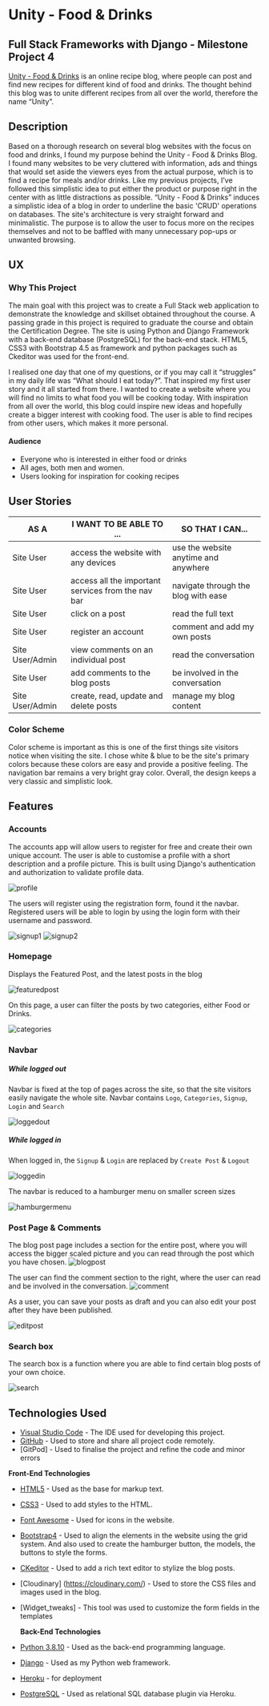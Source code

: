 # Unity - Food & Drinks

## Full Stack Frameworks with Django - Milestone Project 4

[Unity - Food & Drinks](https://unity-food-blog.herokuapp.com/) is an online recipe blog, where people can post and find new recipes for different kind of food and drinks. The thought behind this blog was to unite different recipes from all over the world, therefore the name “Unity”. 

## Description
Based on a thorough research on several blog websites with the focus on food and drinks, I found my purpose behind the Unity - Food & Drinks Blog. I found many websites to be very cluttered with information, ads and things that would set aside the viewers eyes from the actual purpose, which is to find a recipe for meals and/or drinks. Like my previous projects, I’ve followed this simplistic idea to put either the product or purpose right in the center with as little distractions as possible. “Unity - Food & Drinks” induces a simplistic idea of a blog in order to underline the basic 'CRUD' operations on databases. 
The site's architecture is very straight forward and minimalistic. The purpose is to allow the user to focus more on the recipes themselves and not to be baffled with many unnecessary pop-ups or unwanted browsing. 

## UX
### Why This Project
The main goal with this project was to create a Full Stack web application to demonstrate the knowledge and skillset obtained throughout the course. 
A passing grade in this project is required to graduate the course and obtain the Certification Degree. 
The site is using Python and Django Framework with a back-end database (PostgreSQL) for the back-end stack.
HTML5, CSS3 with Bootstrap 4.5 as framework and python packages such as Ckeditor was used for the front-end.

I realised one day that one of my questions, or if you may call it “struggles” in my daily life was “What should I eat today?”. That inspired my first user story and it all started from there. I wanted to create a website where you will find no limits to what food you will be cooking today. With inspiration from all over the world, this blog could inspire new ideas and hopefully create a bigger interest with cooking food. The user is able to find recipes from other users, which makes it more personal. 

#### Audience
- Everyone who is interested in either food or drinks
- All ages, both men and women.
- Users looking for inspiration for cooking recipes

## User Stories

| AS A     | I WANT TO BE ABLE TO ... | SO THAT I CAN... |
| ----------- | ----------- | ----------- |
| Site User | access the website with any devices | use the website anytime and anywhere |
| Site User | access all the important services from the nav bar| navigate through the blog with ease |
| Site User | click on a post  | read the full text |
| Site User | register an account | comment and add my own posts |
| Site User/Admin | view comments on an individual post | read the conversation |
| Site User | add comments to the blog posts | be involved in the conversation |
| Site User/Admin | create, read, update and delete posts | manage my blog content |

### Color Scheme
Color scheme is important as this is one of the first things site visitors notice when visiting the site. I chose white & blue to be the site's primary colors because these colors are easy and provide a positive feeling. The navigation bar remains a very bright gray color. Overall, the design keeps a very classic and simplistic look.

## Features

### Accounts

The accounts app will allow users to register for free and create their own unique account. The user is able to customise a profile with a short description and a profile picture. This is built using Django's authentication and authorization to validate profile data.

![profile](media/imgs/profilescreen.png)


The users will register using the registration form, found it the navbar. Registered users will be able to login by using the login form with their username and password.

![signup1](media/imgs/signup1.png)
![signup2](media/imgs/signup2.png)

### Homepage

Displays the Featured Post, and the latest posts in the blog

![featuredpost](media/imgs/featuredpost.png)

On this page, a user can filter the posts by two categories, either Food or Drinks.

![categories](media/imgs/categories.png)

### Navbar
##### While logged out
Navbar is fixed at the top of pages across the site, so that the site visitors easily navigate the whole site.  Navbar contains  `Logo`, `Categories`, `Signup`, `Login` and `Search`

![loggedout](media/imgs/navbarloggedout.png)
##### While logged in

When logged in, the `Signup` &  `Login` are replaced by  `Create Post` & `Logout`

![loggedin](media/imgs/navbarloggedin.png)

The navbar is reduced to a hamburger menu on smaller screen sizes

![hamburgermenu](media/imgs/hamburgermenu.png)

### Post Page & Comments
The blog post page includes a section for the entire post, where you will access the bigger scaled picture and you can read through the post which you have chosen.
![blogpost](media/imgs/blogpost.png)


The user can find the comment section to the right, where the user can read and be involved in the conversation.
![comment](media/imgs/comment.png)

As a user, you can save your posts as draft and you can also edit your post after they have been published.

![editpost](media/imgs/editpost.png)

### Search box

The search box is a function where you are able to find certain blog posts of your own choice.

![search](media/imgs/search.png)

## Technologies Used


  * [Visual Studio Code](https://code.visualstudio.com/) - The IDE used for developing this project.
  * [GitHub](https://github.com/) - Used to store and share all project code remotely.
  * [GitPod] - Used to finalise the project and refine the code and minor errors

**Front-End Technologies**
  * [HTML5](https://developer.mozilla.org/en-US/docs/Web/Guide/HTML/HTML5) - Used as the base for markup text.
  * [CSS3](https://developer.mozilla.org/en-US/docs/Archive/CSS3) -  Used to add styles to the HTML.
  * [Font Awesome](https://www.bootstrapcdn.com/fontawesome/) - Used for icons in the website.
  * [Bootstrap4](https://www.bootstrapcdn.com/) - Used to align the elements in the website using the grid system. And also used to create the hamburger button, the models, the buttons to style the forms.
  * [CKeditor](https://ckeditor.com/) - Used to add a rich text editor to stylize the blog posts.
  * [Cloudinary] (https://cloudinary.com/) - Used to store the CSS files and images used in the blog.
  * [Widget_tweaks] - This tool was used to customize the form fields in the templates

    **Back-End Technologies**

  * [Python 3.8.10](https://www.python.org/) - Used as the back-end programming language.
  * [Django](https://docs.djangoproject.com/) -  Used as my Python web framework.
  * [Heroku](https://www.heroku.com/) - for deployment
  * [PostgreSQL](https://www.postgresql.org/) - Used as relational SQL database plugin via Heroku.
